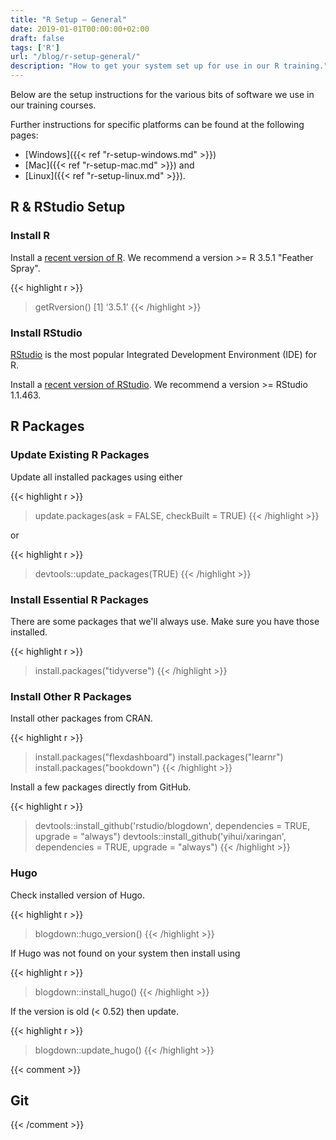 ```yaml
---
title: "R Setup – General"
date: 2019-01-01T00:00:00+02:00
draft: false
tags: ['R']
url: "/blog/r-setup-general/"
description: "How to get your system set up for use in our R training."
---
```


Below are the setup instructions for the various bits of software we use in our training courses.

Further instructions for specific platforms can be found at the following pages:

- [Windows]({{< ref "r-setup-windows.md" >}})
- [Mac]({{< ref "r-setup-mac.md" >}}) and
- [Linux]({{< ref "r-setup-linux.md" >}}).

## R & RStudio Setup

### Install R

Install a [recent version of R](https://cloud.r-project.org/). We recommend a version >= R 3.5.1 "Feather Spray".

{{< highlight r >}}
> getRversion()
[1] ‘3.5.1’
{{< /highlight >}}

### Install RStudio

[RStudio](https://www.rstudio.com/) is the most popular Integrated Development Environment (IDE) for R.

Install a [recent version of RStudio](https://www.rstudio.com/products/rstudio/download/#download). We recommend a version >= RStudio 1.1.463.

## R Packages

### Update Existing R Packages

Update all installed packages using either

{{< highlight r >}}
> update.packages(ask = FALSE, checkBuilt = TRUE)
{{< /highlight >}}

or

{{< highlight r >}}
> devtools::update_packages(TRUE)
{{< /highlight >}}

### Install Essential R Packages

There are some packages that we'll always use. Make sure you have those installed.

{{< highlight r >}}
> install.packages("tidyverse")
{{< /highlight >}}

### Install Other R Packages

Install other packages from CRAN.

{{< highlight r >}}
> install.packages("flexdashboard")
> install.packages("learnr")
> install.packages("bookdown")
{{< /highlight >}}

Install a few packages directly from GitHub.

{{< highlight r >}}
> devtools::install_github('rstudio/blogdown', dependencies = TRUE, upgrade = "always")
> devtools::install_github('yihui/xaringan', dependencies = TRUE, upgrade = "always")
{{< /highlight >}}

### Hugo

Check installed version of Hugo.

{{< highlight r >}}
> blogdown::hugo_version()
{{< /highlight >}}

If Hugo was not found on your system then install using

{{< highlight r >}}
> blogdown::install_hugo()
{{< /highlight >}}

If the version is old (< 0.52) then update.

{{< highlight r >}}
> blogdown::update_hugo()
{{< /highlight >}}

{{< comment >}}
## Git

<!-- https://arm.rbind.io/prework/github/ -->
{{< /comment >}}
